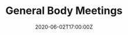 ---
title: General Body Meetings

menu:
  main:
    name: GBM
    weight: 20
  gbm:
    name: GBM

date: 2020-06-02T17:00:00Z
---